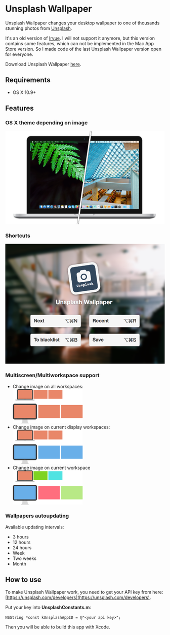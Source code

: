 # Unsplash Wallpaper

Unsplash Wallpaper changes your desktop wallpaper to one of thousands stunning photos from [Unsplash](http://unsplash.com).

It's an old version of [Irvue](http://irvue.tumblr.com). I will not support it anymore, but this version contains some features, which can not be implemented in the Mac App Store version. So I made code of the last Unsplash Wallpaper version open for everyone.

Download Unsplash Wallpaper [here](https://github.com/leonspok/Unsplash-Wallpaper/releases).

## Requirements

* OS X 10.9+

## Features

### OS X theme depending on image

![](README_resources/themes.png)

### Shortcuts

![](README_resources/shortcuts.png)

### Multiscreen/Multiworkspace support

* Change image on all workspaces:  
![](README_resources/all-workspaces.png)
* Change image on current display workspaces:  
![](README_resources/current-display.png)
* Change image on current workspace  
![](README_resources/current-workspace.png)

### Wallpapers autoupdating

Available updating intervals:

* 3 hours
* 12 hours
* 24 hours
* Week
* Two weeks
* Month

## How to use

To make Unsplash Wallpaper work, you need to get your API key from here: [https://unsplash.com/developers](https://unsplash.com/developers).

Put your key into **UnsplashConstants.m**:

`NSString *const kUnsplashAppID = @"<your api key>";`

Then you will be able to build this app with Xcode.
